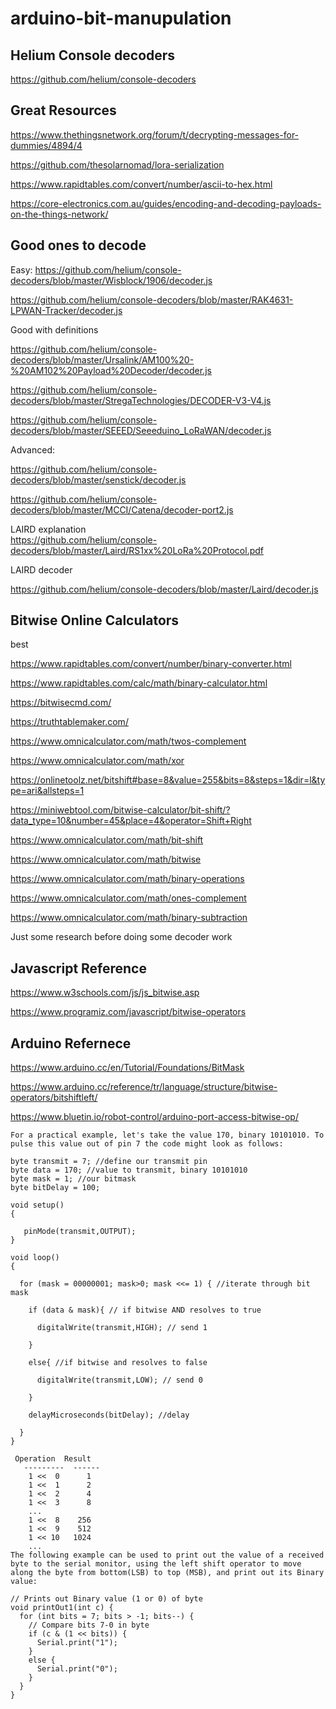 # arduino-bit-manupulation

## Helium Console decoders

https://github.com/helium/console-decoders


## Great Resources

https://www.thethingsnetwork.org/forum/t/decrypting-messages-for-dummies/4894/4

https://github.com/thesolarnomad/lora-serialization

https://www.rapidtables.com/convert/number/ascii-to-hex.html

https://core-electronics.com.au/guides/encoding-and-decoding-payloads-on-the-things-network/

## Good ones to decode

Easy:
https://github.com/helium/console-decoders/blob/master/Wisblock/1906/decoder.js

https://github.com/helium/console-decoders/blob/master/RAK4631-LPWAN-Tracker/decoder.js






Good with definitions

https://github.com/helium/console-decoders/blob/master/Ursalink/AM100%20-%20AM102%20Payload%20Decoder/decoder.js

https://github.com/helium/console-decoders/blob/master/StregaTechnologies/DECODER-V3-V4.js

https://github.com/helium/console-decoders/blob/master/SEEED/Seeeduino_LoRaWAN/decoder.js




Advanced:

https://github.com/helium/console-decoders/blob/master/senstick/decoder.js

https://github.com/helium/console-decoders/blob/master/MCCI/Catena/decoder-port2.js


LAIRD explanation   
https://github.com/helium/console-decoders/blob/master/Laird/RS1xx%20LoRa%20Protocol.pdf

LAIRD decoder

https://github.com/helium/console-decoders/blob/master/Laird/decoder.js





## Bitwise Online Calculators

best

https://www.rapidtables.com/convert/number/binary-converter.html


https://www.rapidtables.com/calc/math/binary-calculator.html

https://bitwisecmd.com/

https://truthtablemaker.com/    



https://www.omnicalculator.com/math/twos-complement

https://www.omnicalculator.com/math/xor


https://onlinetoolz.net/bitshift#base=8&value=255&bits=8&steps=1&dir=l&type=ari&allsteps=1

https://miniwebtool.com/bitwise-calculator/bit-shift/?data_type=10&number=45&place=4&operator=Shift+Right

https://www.omnicalculator.com/math/bit-shift

https://www.omnicalculator.com/math/bitwise

https://www.omnicalculator.com/math/binary-operations


https://www.omnicalculator.com/math/ones-complement


https://www.omnicalculator.com/math/binary-subtraction

Just some research before doing some decoder work

## Javascript Reference

https://www.w3schools.com/js/js_bitwise.asp

https://www.programiz.com/javascript/bitwise-operators



## Arduino Refernece
https://www.arduino.cc/en/Tutorial/Foundations/BitMask

https://www.arduino.cc/reference/tr/language/structure/bitwise-operators/bitshiftleft/

https://www.bluetin.io/robot-control/arduino-port-access-bitwise-op/


```
For a practical example, let's take the value 170, binary 10101010. To pulse this value out of pin 7 the code might look as follows:

byte transmit = 7; //define our transmit pin
byte data = 170; //value to transmit, binary 10101010
byte mask = 1; //our bitmask
byte bitDelay = 100;

void setup()
{

   pinMode(transmit,OUTPUT);
}

void loop()
{

  for (mask = 00000001; mask>0; mask <<= 1) { //iterate through bit mask

    if (data & mask){ // if bitwise AND resolves to true

      digitalWrite(transmit,HIGH); // send 1

    }

    else{ //if bitwise and resolves to false

      digitalWrite(transmit,LOW); // send 0

    }

    delayMicroseconds(bitDelay); //delay

  }
}

```





```
 Operation  Result
   ---------  ------
    1 <<  0      1
    1 <<  1      2
    1 <<  2      4
    1 <<  3      8
    ...
    1 <<  8    256
    1 <<  9    512
    1 << 10   1024
    ...
The following example can be used to print out the value of a received byte to the serial monitor, using the left shift operator to move along the byte from bottom(LSB) to top (MSB), and print out its Binary value:

// Prints out Binary value (1 or 0) of byte
void printOut1(int c) {
  for (int bits = 7; bits > -1; bits--) {
    // Compare bits 7-0 in byte
    if (c & (1 << bits)) {
      Serial.print("1");
    }
    else {
      Serial.print("0");
    }
  }
}
```





